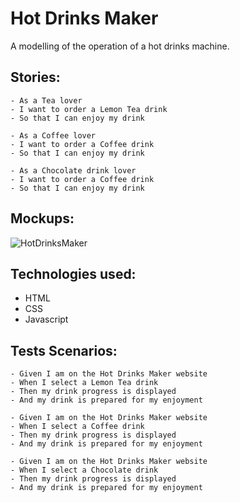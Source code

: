 # Hot Drinks Maker

A modelling of the operation of a hot drinks machine.

## Stories:

```
- As a Tea lover
- I want to order a Lemon Tea drink
- So that I can enjoy my drink
```

```
- As a Coffee lover
- I want to order a Coffee drink
- So that I can enjoy my drink
```

```
- As a Chocolate drink lover
- I want to order a Coffee drink
- So that I can enjoy my drink
```

## Mockups:

![HotDrinksMaker](https://github.com/Codecademy/wedding-rsvp-off-platform-project/assets/33905131/af980c96-dfdd-4c17-ab80-5bf93695baab)

## Technologies used:

- HTML
- CSS
- Javascript

## Tests Scenarios:

```
- Given I am on the Hot Drinks Maker website
- When I select a Lemon Tea drink
- Then my drink progress is displayed
- And my drink is prepared for my enjoyment
```

```
- Given I am on the Hot Drinks Maker website
- When I select a Coffee drink
- Then my drink progress is displayed
- And my drink is prepared for my enjoyment
```

```
- Given I am on the Hot Drinks Maker website
- When I select a Chocolate drink
- Then my drink progress is displayed
- And my drink is prepared for my enjoyment
```
